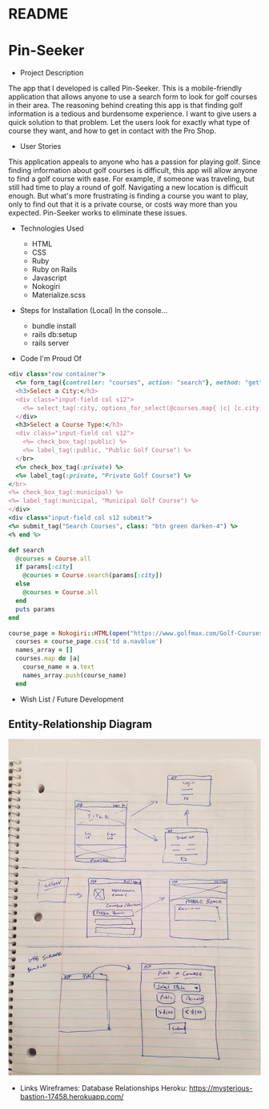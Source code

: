 # README

# Pin-Seeker

* Project Description

The app that I developed is called Pin-Seeker. This is a mobile-friendly application
that allows anyone to use a search form to look for golf courses in their area. The
reasoning behind creating this app is that finding golf information is a tedious and
burdensome experience. I want to give users a quick solution to that problem. Let the
users look for exactly what type of course they want, and how to get in contact with
the Pro Shop.

* User Stories

This application appeals to anyone who has a passion for playing golf. Since finding
information about golf courses is difficult, this app will allow anyone to find a golf
course with ease. For example, if someone was traveling, but still had time to play a
round of golf. Navigating a new location is difficult enough. But what's more frustrating
is finding a course you want to play, only to find out that it is a private course, or costs
way more than you expected. Pin-Seeker works to eliminate these issues.

* Technologies Used

  - HTML
  - CSS
  - Ruby
  - Ruby on Rails
  - Javascript
  - Nokogiri
  - Materialize.scss

* Steps for Installation (Local)
  In the console...

  - bundle install
  - rails db:setup
  - rails server

* Code I'm Proud Of
``` ruby
<div class="row container">
  <%= form_tag({controller: "courses", action: "search"}, method: "get") do %>
  <h3>Select a City:</h3>
  <div class="input-field col s12">
    <%= select_tag(:city, options_for_select(@courses.map{ |c| [c.city]}.sort)) %>
  </div>
  <h3>Select a Course Type:</h3>
  <div class="input-field col s12">
    <%= check_box_tag(:public) %>
    <%= label_tag(:public, "Public Golf Course") %>
  </br>
  <%= check_box_tag(:private) %>
  <%= label_tag(:private, "Private Golf Course") %>
</br>
<%= check_box_tag(:municipal) %>
<%= label_tag(:municipal, "Municipal Golf Course") %>
</div>
<div class="input-field col s12 submit">
<%= submit_tag("Search Courses", class: "btn green darken-4") %>
<% end %>
```
``` ruby
def search
  @courses = Course.all
  if params[:city]
    @courses = Course.search(params[:city])
  else
    @courses = Course.all
  end
  puts params
end
```
``` ruby
course_page = Nokogiri::HTML(open("https://www.golfmax.com/Golf-Courses/New-Jersey-Golf-Courses.shtml"))
  courses = course_page.css('td a.navblue')
  names_array = []
  courses.map do |a|
    course_name = a.text
    names_array.push(course_name)
  end
```

* Wish List / Future Development

## Entity-Relationship Diagram
![alt text](app/assets/images/wireframe1.jpg)
* Links
Wireframes:
Database Relationships
Heroku: https://mysterious-bastion-17458.herokuapp.com/
